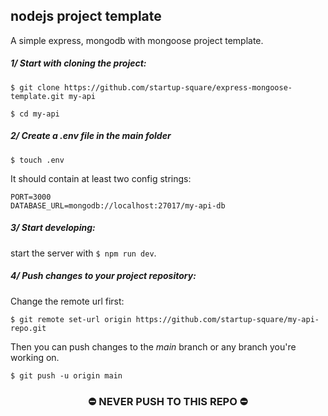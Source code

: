 ## nodejs project template

A simple express, mongodb with mongoose project template.

##### 1/ Start with cloning the project:

`$ git clone https://github.com/startup-square/express-mongoose-template.git my-api`

`$ cd my-api`

##### 2/ Create a .env file in the main folder

`$ touch .env`

It should contain at least two config strings:

```
PORT=3000
DATABASE_URL=mongodb://localhost:27017/my-api-db
```

##### 3/ Start developing:

start the server with `$ npm run dev`.

##### 4/ Push changes to your project repository:

Change the remote url first:

`$ git remote set-url origin https://github.com/startup-square/my-api-repo.git`

Then you can push changes to the _main_ branch or any branch you're working on.

`$ git push -u origin main`

### <center>⛔️ NEVER PUSH TO THIS REPO ⛔️</center>
